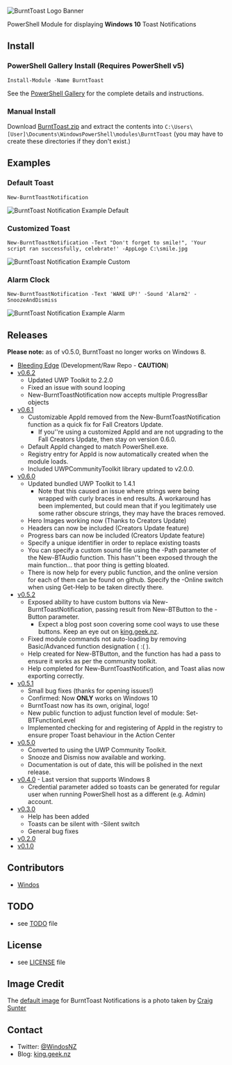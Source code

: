 ![BurntToast Logo Banner](/Media/BurntToast-Wide.png)

PowerShell Module for displaying **Windows 10** Toast Notifications

## Install

### PowerShell Gallery Install (Requires PowerShell v5)

    Install-Module -Name BurntToast

See the [PowerShell Gallery](http://www.powershellgallery.com/packages/BurntToast/) for the complete details and instructions.

### Manual Install

Download [BurntToast.zip](https://github.com/Windos/BurntToast/releases/download/v0.6.1/BurntToast.zip) and extract the contents into `C:\Users\[User]\Documents\WindowsPowerShell\modules\BurntToast` (you may have to create these directories if they don't exist.)

## Examples

### Default Toast

    New-BurntToastNotification

![BurntToast Notification Example Default](/Media/Example1-Default.png)

### Customized Toast

    New-BurntToastNotification -Text "Don't forget to smile!", 'Your script ran successfully, celebrate!' -AppLogo C:\smile.jpg

![BurntToast Notification Example Custom](/Media/Example2-Custom.png)

### Alarm Clock

    New-BurntToastNotification -Text 'WAKE UP!' -Sound 'Alarm2' -SnoozeAndDismiss

![BurntToast Notification Example Alarm](/Media/Example3-Alarm.png)

## Releases

**Please note:** as of v0.5.0, BurntToast no longer works on Windows 8.

* [Bleeding Edge](https://github.com/Windos/BurntToast/archive/v0.6.2.zip) (Development/Raw Repo - **CAUTION**)
* [v0.6.2](https://github.com/Windos/BurntToast/releases/download/v0.6.2/BurntToast.zip)
    * Updated UWP Toolkit to 2.2.0
    * Fixed an issue with sound looping
    * New-BurntToastNotification now accepts multiple ProgressBar objects
* [v0.6.1](https://github.com/Windos/BurntToast/releases/download/v0.6.1/BurntToast.zip)
    * Customizable AppId removed from the New-BurntToastNotification function as a quick fix for Fall Creators Update.
        * If you''re using a customized AppId and are not upgrading to the Fall Creators Update, then stay on version 0.6.0.
    * Default AppId changed to match PowerShell.exe.
    * Registry entry for AppId is now automatically created when the module loads.
    * Included UWPCommunityToolkit library updated to v2.0.0.
* [v0.6.0](https://github.com/Windos/BurntToast/releases/download/v0.6.0/BurntToast.zip)
    * Updated bundled UWP Toolkit to 1.4.1
        * Note that this caused an issue where strings were being wrapped with curly braces in end results. A workaround has been implemented, but could mean that if you legitimately use some rather obscure strings, they may have the braces removed.
    * Hero Images working now (Thanks to Creators Update)
    * Headers can now be included (Creators Update feature)
    * Progress bars can now be included (Creators Update feature)
    * Specify a unique identifier in order to replace existing toasts
    * You can specify a custom sound file using the -Path parameter of the New-BTAudio function. This hasn''t been exposed through the main function... that poor thing is getting bloated.
    * There is now help for every public function, and the online version for each of them can be found on github. Specify the -Online switch when using Get-Help to be taken directly there.
* [v0.5.2](https://github.com/Windos/BurntToast/releases/download/v0.5.2/BurntToast.zip)
    * Exposed ability to have custom buttons via New-BurntToastNotification, passing result from New-BTButton to the -Button parameter.
        * Expect a blog post soon covering some cool ways to use these buttons. Keep an eye out on [king.geek.nz](http://king.geek.nz).
    * Fixed module commands not auto-loading by removing Basic/Advanced function designation ( :( ).
    * Help created for New-BTButton, and the function has had a pass to ensure it works as per the community toolkit.
    * Help completed for New-BurntToastNotification, and Toast alias now exporting correctly.
* [v0.5.1](https://github.com/Windos/BurntToast/releases/download/v0.5.1/BurntToast.zip)
    * Small bug fixes (thanks for opening issues!)
    * Confirmed: Now **ONLY** works on Windows 10
    * BurntToast now has its own, original, logo!
    * New public function to adjust function level of module: Set-BTFunctionLevel
    * Implemented checking for and registering of AppId in the registry to ensure proper Toast behaviour in the Action Center
* [v0.5.0](https://github.com/Windos/BurntToast/releases/download/v0.5.0/BurntToast.zip)
    * Converted to using the UWP Community Toolkit.
    * Snooze and Dismiss now available and working.
    * Documentation is out of date, this will be polished in the next release.
* [v0.4.0](https://github.com/Windos/BurntToast/releases/download/v0.4.0/BurntToast.zip) - Last version that supports Windows 8
    * Credential parameter added so toasts can be generated for regular user when running PowerShell host as a different (e.g. Admin) account.
* [v0.3.0](https://github.com/Windos/BurntToast/releases/download/v0.3.0/BurntToast.zip)
    * Help has been added
    * Toasts can be silent with -Silent switch
    * General bug fixes
* [v0.2.0](https://github.com/Windos/BurntToast/releases/download/v0.2.0/BurntToast.zip)
* [v0.1.0](https://github.com/Windos/BurntToast/releases/download/v0.1.0/BurntToast.zip)

## Contributors
* [Windos](https://github.com/Windos)

## TODO
* see [TODO](TODO.md) file

## License
* see [LICENSE](LICENSE.md) file

## Image Credit
The [default image](BurntToast.png) for BurntToast Notifications is a photo taken by [Craig Sunter](https://www.flickr.com/photos/16210667@N02/17230428864)

## Contact

* Twitter: [@WindosNZ](https://twitter.com/windosnz)
* Blog: [king.geek.nz](http://king.geek.nz/)
